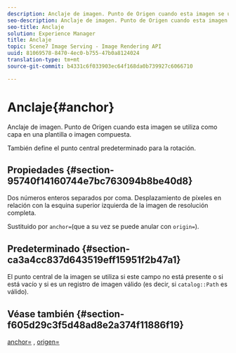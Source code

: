 ```yaml
---
description: Anclaje de imagen. Punto de Origen cuando esta imagen se utiliza como capa en una plantilla o imagen compuesta.
seo-description: Anclaje de imagen. Punto de Origen cuando esta imagen se utiliza como capa en una plantilla o imagen compuesta.
seo-title: Anclaje
solution: Experience Manager
title: Anclaje
topic: Scene7 Image Serving - Image Rendering API
uuid: 81069578-8470-4ec0-b755-47b0a8124024
translation-type: tm+mt
source-git-commit: b4331c6f033903ec64f168da0b739927c6066710

---
```



# Anclaje{#anchor}

Anclaje de imagen. Punto de Origen cuando esta imagen se utiliza como capa en una plantilla o imagen compuesta.

También define el punto central predeterminado para la rotación.

## Propiedades {#section-95740f14160744e7bc763094b8be40d8}

Dos números enteros separados por coma. Desplazamiento de píxeles en relación con la esquina superior izquierda de la imagen de resolución completa.

Sustituido por `anchor=`(que a su vez se puede anular con `origin=`).

## Predeterminado {#section-ca3a4cc837d643519eff15951f2b47a1}

El punto central de la imagen se utiliza si este campo no está presente o si está vacío y si es un registro de imagen válido (es decir, si `catalog::Path` es válido).

## Véase también {#section-f605d29c3f5d48ad8e2a374f11886f19}

[anchor=](/help/aem-is-ir-api/is-api/http-ref/image-serving-api-ref/c-http-protocol-reference/c-command-reference/r-anchor.md) , [origen=](/help/aem-is-ir-api/is-api/http-ref/image-serving-api-ref/c-http-protocol-reference/c-command-reference/r-origin.md)
